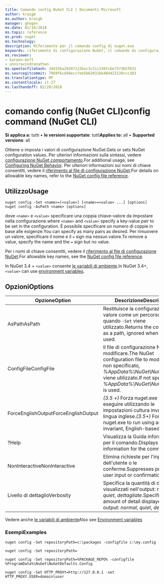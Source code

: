 ```yaml
---
title: Comando config NuGet CLI | Documenti Microsoft
author: kraigb
ms.author: kraigb
manager: ghogen
ms.date: 01/18/2018
ms.topic: reference
ms.prod: nuget
ms.technology: 
description: Riferimento per il comando config di nuget.exe
keywords: riferimento di configurazione NuGet, il comando di configurazione
ms.reviewer:
- karann-msft
- unniravindranathan
ms.openlocfilehash: 34d156a29207122bac3c21c3307cbe7373b5f031
ms.sourcegitcommit: 7969f6cd94eccfee5b62031bb404422139ccc383
ms.translationtype: MT
ms.contentlocale: it-IT
ms.lasthandoff: 02/20/2018
---
```

# <a name="config-command-nuget-cli"></a><span data-ttu-id="4fcb2-104">comando config (NuGet CLI)</span><span class="sxs-lookup"><span data-stu-id="4fcb2-104">config command (NuGet CLI)</span></span>

<span data-ttu-id="4fcb2-105">**Si applica a:** tutti &bullet; **le versioni supportate**: tutti</span><span class="sxs-lookup"><span data-stu-id="4fcb2-105">**Applies to:** all &bullet; **Supported versions**: all</span></span>

<span data-ttu-id="4fcb2-106">Ottiene o imposta i valori di configurazione NuGet.</span><span class="sxs-lookup"><span data-stu-id="4fcb2-106">Gets or sets NuGet configuration values.</span></span> <span data-ttu-id="4fcb2-107">Per ulteriori informazioni sulla sintassi, vedere [configurazione NuGet comportamento](../consume-packages/configuring-nuget-behavior.md).</span><span class="sxs-lookup"><span data-stu-id="4fcb2-107">For additional usage, see [Configuring NuGet Behavior](../consume-packages/configuring-nuget-behavior.md).</span></span> <span data-ttu-id="4fcb2-108">Per ulteriori informazioni sui nomi di chiave consentiti, vedere il [riferimento al file di configurazione NuGet](../reference/nuget-config-file.md).</span><span class="sxs-lookup"><span data-stu-id="4fcb2-108">For details on allowable key names, refer to the [NuGet config file reference](../reference/nuget-config-file.md).</span></span>

## <a name="usage"></a><span data-ttu-id="4fcb2-109">Utilizzo</span><span class="sxs-lookup"><span data-stu-id="4fcb2-109">Usage</span></span>

```cli
nuget config -Set <name>=[<value>] [<name>=<value> ...] [options]
nuget config -AsPath <name> [options]
```

<span data-ttu-id="4fcb2-110">dove `<name>` e `<value>` specificare una coppia chiave-valore da impostare nella configurazione.</span><span class="sxs-lookup"><span data-stu-id="4fcb2-110">where `<name>` and `<value>` specify a key-value pair to be set in the configuration.</span></span> <span data-ttu-id="4fcb2-111">È possibile specificare un numero di coppie in base alle esigenze.</span><span class="sxs-lookup"><span data-stu-id="4fcb2-111">You can specify as many pairs as desired.</span></span> <span data-ttu-id="4fcb2-112">Per rimuovere un valore, specificare il nome e il `=` sign ma nessun valore.</span><span class="sxs-lookup"><span data-stu-id="4fcb2-112">To remove a value, specify the name and the `=` sign but no value.</span></span>

<span data-ttu-id="4fcb2-113">Per i nomi di chiave consentiti, vedere il [riferimento al file di configurazione NuGet](../reference/nuget-config-file.md).</span><span class="sxs-lookup"><span data-stu-id="4fcb2-113">For allowable key names, see the [NuGet config file reference](../reference/nuget-config-file.md).</span></span>

<span data-ttu-id="4fcb2-114">In NuGet 3.4 + `<value>` consente [le variabili di ambiente](cli-ref-environment-variables.md).</span><span class="sxs-lookup"><span data-stu-id="4fcb2-114">In NuGet 3.4+, `<value>` can use [environment variables](cli-ref-environment-variables.md).</span></span>

## <a name="options"></a><span data-ttu-id="4fcb2-115">Opzioni</span><span class="sxs-lookup"><span data-stu-id="4fcb2-115">Options</span></span>

| <span data-ttu-id="4fcb2-116">Opzione</span><span class="sxs-lookup"><span data-stu-id="4fcb2-116">Option</span></span> | <span data-ttu-id="4fcb2-117">Descrizione</span><span class="sxs-lookup"><span data-stu-id="4fcb2-117">Description</span></span> |
| --- | --- |
| <span data-ttu-id="4fcb2-118">AsPath</span><span class="sxs-lookup"><span data-stu-id="4fcb2-118">AsPath</span></span> | <span data-ttu-id="4fcb2-119">Restituisce la configurazione di valore come un percorso, ignorati quando `-Set` viene utilizzato.</span><span class="sxs-lookup"><span data-stu-id="4fcb2-119">Returns the config value as a path, ignored when `-Set` is used.</span></span> |
| <span data-ttu-id="4fcb2-120">ConfigFile</span><span class="sxs-lookup"><span data-stu-id="4fcb2-120">ConfigFile</span></span> | <span data-ttu-id="4fcb2-121">Il file di configurazione NuGet da modificare.</span><span class="sxs-lookup"><span data-stu-id="4fcb2-121">The NuGet configuration file to modify.</span></span> <span data-ttu-id="4fcb2-122">Se non specificato, *%AppData%\NuGet\NuGet.Config* viene utilizzato.</span><span class="sxs-lookup"><span data-stu-id="4fcb2-122">If not specified, *%AppData%\NuGet\NuGet.Config* is used.</span></span> |
| <span data-ttu-id="4fcb2-123">ForceEnglishOutput</span><span class="sxs-lookup"><span data-stu-id="4fcb2-123">ForceEnglishOutput</span></span> | <span data-ttu-id="4fcb2-124">*(3.5 +)*  Forza nuget.exe per eseguire utilizzando le impostazioni cultura invariante, in lingua inglese.</span><span class="sxs-lookup"><span data-stu-id="4fcb2-124">*(3.5+)* Forces nuget.exe to run using an invariant, English-based culture.</span></span> |
| <span data-ttu-id="4fcb2-125">?</span><span class="sxs-lookup"><span data-stu-id="4fcb2-125">Help</span></span> | <span data-ttu-id="4fcb2-126">Visualizza la Guida informazioni per il comando.</span><span class="sxs-lookup"><span data-stu-id="4fcb2-126">Displays help information for the command.</span></span> |
| <span data-ttu-id="4fcb2-127">NonInteractive</span><span class="sxs-lookup"><span data-stu-id="4fcb2-127">NonInteractive</span></span> | <span data-ttu-id="4fcb2-128">Elimina richieste per l'input dell'utente o le conferme.</span><span class="sxs-lookup"><span data-stu-id="4fcb2-128">Suppresses prompts for user input or confirmations.</span></span> |
| <span data-ttu-id="4fcb2-129">Livello di dettaglio</span><span class="sxs-lookup"><span data-stu-id="4fcb2-129">Verbosity</span></span> | <span data-ttu-id="4fcb2-130">Specifica la quantità di dettagli visualizzati nell'output: *normale*, *quiet*, *dettagliate*.</span><span class="sxs-lookup"><span data-stu-id="4fcb2-130">Specifies the amount of detail displayed in the output: *normal*, *quiet*, *detailed*.</span></span> |

<span data-ttu-id="4fcb2-131">Vedere anche [le variabili di ambiente](cli-ref-environment-variables.md)</span><span class="sxs-lookup"><span data-stu-id="4fcb2-131">Also see [Environment variables](cli-ref-environment-variables.md)</span></span>

### <a name="examples"></a><span data-ttu-id="4fcb2-132">Esempi</span><span class="sxs-lookup"><span data-stu-id="4fcb2-132">Examples</span></span>

```cli
nuget config -Set repositoryPath=c:\packages -configfile c:\my.config

nuget config -Set repositoryPath=

nuget config -Set repositoryPath=%PACKAGE_REPO% -configfile %ProgramData%\NuGet\NuGetDefaults.Config

nuget config -Set HTTP_PROXY=http://127.0.0.1 -set HTTP_PROXY.USER=domain\user
```
